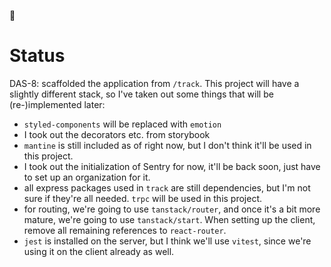 🫠

# Status
DAS-8: scaffolded the application from `/track`. This project will have a
slightly different stack, so I've taken out some things that will be
(re-)implemented later:
- `styled-components` will be replaced with `emotion`
- I took out the decorators etc. from storybook
- `mantine` is still included as of right now, but I don't think it'll be used in
  this project.
- I took out the initialization of Sentry for now, it'll be back soon, just have
  to set up an organization for it.
- all express packages used in `track` are still dependencies, but I'm not sure
  if they're all needed. `trpc` will be used in this project.
- for routing, we're going to use `tanstack/router`, and once it's a bit more
  mature, we're going to use `tanstack/start`. When setting up the client,
  remove all remaining references to `react-router`.
- `jest` is installed on the server, but I think we'll use `vitest`, since we're
  using it on the client already as well.